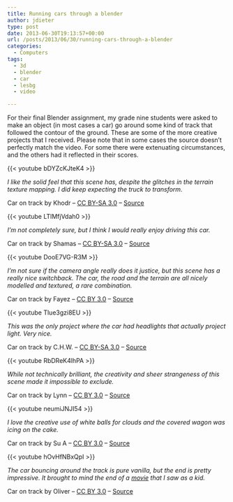 ```yaml
---
title: Running cars through a blender
author: jdieter
type: post
date: 2013-06-30T19:13:57+00:00
url: /posts/2013/06/30/running-cars-through-a-blender
categories:
  - Computers
tags:
  - 3d
  - blender
  - car
  - lesbg
  - video

---
```

For their final Blender assignment, my grade nine students were asked to make an object (in most cases a car) go around some kind of track that followed the contour of the ground. These are some of the more creative projects that I received. Please note that in some cases the source doesn&#8217;t perfectly match the video. For some there were extenuating circumstances, and the others had it reflected in their scores.

{{< youtube bDYZcKJteK4 >}}
  
_I like the solid feel that this scene has, despite the glitches in the terrain texture mapping. I did keep expecting the truck to transform._
  
Car on track by Khodr &#8211; [CC BY-SA 3.0][1] &#8211; [Source][2]

{{< youtube LTlMfjVdah0 >}}
  
_I&#8217;m not completely sure, but I think I would really enjoy driving this car._
  
Car on track by Shamas &#8211; [CC BY-SA 3.0][1] &#8211; [Source][3]

{{< youtube DooE7VG-R3M >}}
  
_I&#8217;m not sure if the camera angle really does it justice, but this scene has a really nice switchback. The car, the road and the terrain are all nicely modelled and textured, a rare combination._
  
Car on track by Fayez &#8211; [CC BY 3.0][4] &#8211; [Source][5]

{{< youtube Tlue3gzi8EU >}}
  
_This was the only project where the car had headlights that actually project light. Very nice._
  
Car on track by C.H.W. &#8211; [CC BY-SA 3.0][1] &#8211; [Source][6]

{{< youtube RbDReK4lhPA >}}
  
_While not technically brilliant, the creativity and sheer strangeness of this scene made it impossible to exclude._
  
Car on track by Lynn &#8211; [CC BY 3.0][4] &#8211; [Source][7]

{{< youtube neumiJNJI54 >}}
  
_I love the creative use of white balls for clouds and the covered wagon was icing on the cake._
  
Car on track by Su A &#8211; [CC BY 3.0][4] &#8211; [Source][8]

{{< youtube hOvHfNBxQpI >}}
  
_The car bouncing around the track is pure vanilla, but the end is pretty impressive. It brought to mind the end of a [movie][9] that I saw as a kid._
  
Car on track by Oliver &#8211; [CC BY 3.0][4] &#8211; [Source][10]

 [1]: http://creativecommons.org/licenses/by-sa/3.0/
 [2]: http://lesloueizeh.com/jdieter/3D/2012-2013/2/khodr.blend
 [3]: http://lesloueizeh.com/jdieter/3D/2012-2013/2/shamas.blend
 [4]: http://creativecommons.org/licenses/by/3.0/
 [5]: http://lesloueizeh.com/jdieter/3D/2012-2013/2/fayez.blend
 [6]: http://lesloueizeh.com/jdieter/3D/2012-2013/2/chw.blend
 [7]: http://lesloueizeh.com/jdieter/3D/2012-2013/2/lynn.blend
 [8]: http://lesloueizeh.com/jdieter/3D/2012-2013/2/su_a.blend
 [9]: http://www.imdb.com/title/tt0088763/
 [10]: http://lesloueizeh.com/jdieter/3D/2012-2013/2/oliver.blend
